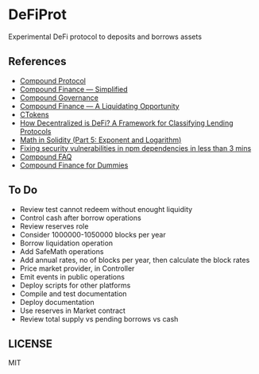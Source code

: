 # DeFiProt

Experimental DeFi protocol to deposits and borrows assets

## References

- [Compound Protocol](https://compound.finance)
- [Compound Finance — Simplified](https://medium.com/coinmonks/compound-protocol-simplified-bf3da198f8ba)
- [Compound Governance](https://medium.com/compound-finance/compound-governance-5531f524cf68)
- [Compound Finance — A Liquidating Opportunity](https://medium.com/coinmonks/compound-finance-a-liquidating-opportunity-d4e8b7ed7982)
- [CTokens](https://compound.finance/ctokens)
- [How Decentralized is DeFi? A Framework for Classifying Lending Protocols](https://hackernoon.com/how-decentralized-is-defi-a-framework-for-classifying-lending-protocols-90981f2c007f)
- [Math in Solidity (Part 5: Exponent and Logarithm)](https://medium.com/coinmonks/math-in-solidity-part-5-exponent-and-logarithm-9aef8515136e)
- [Fixing security vulnerabilities in npm dependencies in less than 3 mins](https://itnext.io/fixing-security-vulnerabilities-in-npm-dependencies-in-less-than-3-mins-a53af735261d)
- [Compound FAQ](https://medium.com/compound-finance/faq-1a2636713b69)
- [Compound Finance for Dummies](https://ethereumprice.org/guides/article/compound-finance-explained/)

## To Do

- Review test cannot redeem without enought liquidity
- Control cash after borrow operations
- Review reserves role
- Consider 1000000-1050000 blocks per year
- Borrow liquidation operation
- Add SafeMath operations
- Add annual rates, no of blocks per year, then calculate the block rates
- Price market provider, in Controller
- Emit events in public operations
- Deploy scripts for other platforms
- Compile and test documentation
- Deploy documentation
- Use reserves in Market contract
- Review total supply vs pending borrows vs cash

## LICENSE

MIT

